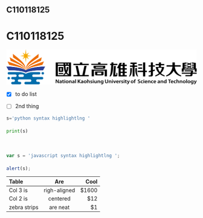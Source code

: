 ## C110118125

# C110118125

![NKUST](nkust.png)

- [x] to do list
- [ ] 2nd thing


```python
s='python syntax highlightlng '

print(s)
```

```js


var s = 'javascript syntax highlightlng ';

alert(s);
```



| Table | Are | Cool |
|:-------|:-----:|-------:
|Col 3 is|righ-aligned|$1600|
|Col 2 is|centered|$12|
|zebra strips|are neat|$1|




